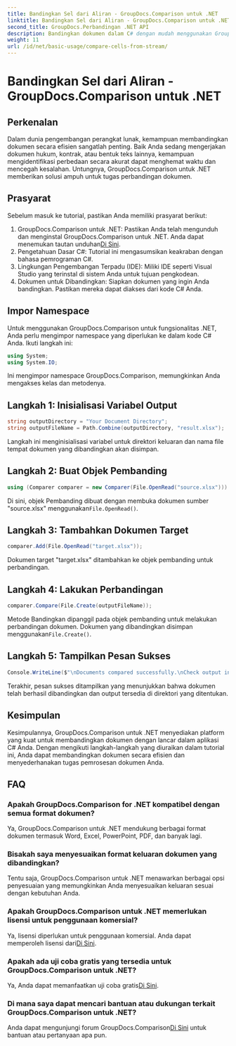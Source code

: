 ```yaml
---
title: Bandingkan Sel dari Aliran - GroupDocs.Comparison untuk .NET
linktitle: Bandingkan Sel dari Aliran - GroupDocs.Comparison untuk .NET
second_title: GroupDocs.Perbandingan .NET API
description: Bandingkan dokumen dalam C# dengan mudah menggunakan GroupDocs.Comparison untuk .NET. Sederhanakan tugas pemrosesan dokumen Anda dengan mudah.
weight: 11
url: /id/net/basic-usage/compare-cells-from-stream/
---
```


# Bandingkan Sel dari Aliran - GroupDocs.Comparison untuk .NET

## Perkenalan
Dalam dunia pengembangan perangkat lunak, kemampuan membandingkan dokumen secara efisien sangatlah penting. Baik Anda sedang mengerjakan dokumen hukum, kontrak, atau bentuk teks lainnya, kemampuan mengidentifikasi perbedaan secara akurat dapat menghemat waktu dan mencegah kesalahan. Untungnya, GroupDocs.Comparison untuk .NET memberikan solusi ampuh untuk tugas perbandingan dokumen.
## Prasyarat
Sebelum masuk ke tutorial, pastikan Anda memiliki prasyarat berikut:
1.  GroupDocs.Comparison untuk .NET: Pastikan Anda telah mengunduh dan menginstal GroupDocs.Comparison untuk .NET. Anda dapat menemukan tautan unduhan[Di Sini](https://releases.groupdocs.com/comparison/net/).
2. Pengetahuan Dasar C#: Tutorial ini mengasumsikan keakraban dengan bahasa pemrograman C#.
3. Lingkungan Pengembangan Terpadu (IDE): Miliki IDE seperti Visual Studio yang terinstal di sistem Anda untuk tujuan pengkodean.
4. Dokumen untuk Dibandingkan: Siapkan dokumen yang ingin Anda bandingkan. Pastikan mereka dapat diakses dari kode C# Anda.

## Impor Namespace
Untuk menggunakan GroupDocs.Comparison untuk fungsionalitas .NET, Anda perlu mengimpor namespace yang diperlukan ke dalam kode C# Anda. Ikuti langkah ini:

```csharp
using System;
using System.IO;
```
Ini mengimpor namespace GroupDocs.Comparison, memungkinkan Anda mengakses kelas dan metodenya.

## Langkah 1: Inisialisasi Variabel Output
```csharp
string outputDirectory = "Your Document Directory";
string outputFileName = Path.Combine(outputDirectory, "result.xlsx");
```
Langkah ini menginisialisasi variabel untuk direktori keluaran dan nama file tempat dokumen yang dibandingkan akan disimpan.
## Langkah 2: Buat Objek Pembanding
```csharp
using (Comparer comparer = new Comparer(File.OpenRead("source.xlsx")))
```
 Di sini, objek Pembanding dibuat dengan membuka dokumen sumber "source.xlsx" menggunakan`File.OpenRead()`.
## Langkah 3: Tambahkan Dokumen Target
```csharp
comparer.Add(File.OpenRead("target.xlsx"));
```
Dokumen target "target.xlsx" ditambahkan ke objek pembanding untuk perbandingan.
## Langkah 4: Lakukan Perbandingan
```csharp
comparer.Compare(File.Create(outputFileName));
```
 Metode Bandingkan dipanggil pada objek pembanding untuk melakukan perbandingan dokumen. Dokumen yang dibandingkan disimpan menggunakan`File.Create()`.
## Langkah 5: Tampilkan Pesan Sukses
```csharp
Console.WriteLine($"\nDocuments compared successfully.\nCheck output in {outputDirectory}.");
```
Terakhir, pesan sukses ditampilkan yang menunjukkan bahwa dokumen telah berhasil dibandingkan dan output tersedia di direktori yang ditentukan.

## Kesimpulan
Kesimpulannya, GroupDocs.Comparison untuk .NET menyediakan platform yang kuat untuk membandingkan dokumen dengan lancar dalam aplikasi C# Anda. Dengan mengikuti langkah-langkah yang diuraikan dalam tutorial ini, Anda dapat membandingkan dokumen secara efisien dan menyederhanakan tugas pemrosesan dokumen Anda.
## FAQ
### Apakah GroupDocs.Comparison for .NET kompatibel dengan semua format dokumen?
Ya, GroupDocs.Comparison untuk .NET mendukung berbagai format dokumen termasuk Word, Excel, PowerPoint, PDF, dan banyak lagi.
### Bisakah saya menyesuaikan format keluaran dokumen yang dibandingkan?
Tentu saja, GroupDocs.Comparison untuk .NET menawarkan berbagai opsi penyesuaian yang memungkinkan Anda menyesuaikan keluaran sesuai dengan kebutuhan Anda.
### Apakah GroupDocs.Comparison untuk .NET memerlukan lisensi untuk penggunaan komersial?
 Ya, lisensi diperlukan untuk penggunaan komersial. Anda dapat memperoleh lisensi dari[Di Sini](https://purchase.groupdocs.com/buy).
### Apakah ada uji coba gratis yang tersedia untuk GroupDocs.Comparison untuk .NET?
 Ya, Anda dapat memanfaatkan uji coba gratis[Di Sini](https://releases.groupdocs.com/).
### Di mana saya dapat mencari bantuan atau dukungan terkait GroupDocs.Comparison untuk .NET?
 Anda dapat mengunjungi forum GroupDocs.Comparison[Di Sini](https://forum.groupdocs.com/c/comparison/12) untuk bantuan atau pertanyaan apa pun.